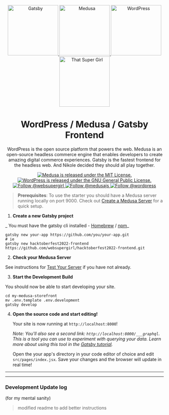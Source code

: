 <p align="center">
  <a href="https://www.gatsbyjs.com">
    <img alt="Gatsby" src="https://user-images.githubusercontent.com/38568655/197082856-927f23da-5494-4a2f-aec4-78c9422c42e4.png" width="160" height="160" />
  </a>
  <a href="https://www.medusa-commerce.com">
    <img alt="Medusa" src="https://user-images.githubusercontent.com/38568655/197082853-5469178f-a9b7-49ba-b784-0a2d0fb4112a.png" width="160" height="160" />
  </a>
  <a href="https://wordpress.org">
    <img alt="WordPress" src="https://user-images.githubusercontent.com/38568655/197082855-2c90226f-9169-442a-ba15-b7d5ae561aa2.png" width="160" height="160" />
  </a>
  <a href="https://supernikole.com">
    <img alt="That Super Girl" src="https://user-images.githubusercontent.com/38568655/197082858-ea6f2026-8b7a-4dd7-9bca-8c9939228834.png" width="160" height="160" />
  </a>
</p>
<h1 align="center">
  WordPress / Medusa / Gatsby Frontend
</h1>
<p align="center">
WordPress is the open source platform that powers the web. Medusa is an open-source headless commerce engine that enables developers to create amazing digital commerce experiences. Gatsby is the fastest frontend for the headless web. And Nikole decided they should all play together.
</p>
<p align="center">
  <a href="https://github.com/medusajs/medusa/blob/master/LICENSE">
    <img src="https://img.shields.io/badge/license-MIT-blue.svg" alt="Medusa is released under the MIT License." />
  </a>
  <a href="https://github.com/WordPress/WordPress/blob/master/license.txt">
    <img src="https://img.shields.io/badge/license-GPL-blue.svg" alt="WordPress is released under the GNU General Public License." />
  </a>
  <a href="https://twitter.com/intent/follow?screen_name=websupergirl">
    <img src="https://img.shields.io/twitter/follow/websupergirl.svg?label=Follow%20@websupergirl" alt="Follow @websupergirl" />
  </a>
  <a href="https://twitter.com/intent/follow?screen_name=medusajs">
    <img src="https://img.shields.io/twitter/follow/medusajs.svg?label=Follow%20@medusajs" alt="Follow @medusajs" />
  </a>
  <a href="https://twitter.com/intent/follow?screen_name=wordpress">
    <img src="https://img.shields.io/twitter/follow/wordpress.svg?label=Follow%20@wordpress" alt="Follow @wordpress" />
  </a>
</p>

> **Prerequisites**: To use the starter you should have a Medusa server running locally on port 9000. Check out [Create a Medusa Server](https://docs.medusajs.com/quickstart/quick-start#create-a-medusa-server) for a quick setup.

1. **Create a new Gatsby project**

_ You must have the gatsby cli installed - [Homebrew](https://formulae.brew.sh/formula/gatsby-cli) / [npm](https://www.npmjs.com/package/gatsby-cli)_

```
gatsby new your-app https://github.com/you/your-app.git
# ie
gatsby new hacktoberfest2022-frontend https://github.com/websupergirl/hacktoberfest2022-frontend.git
```

2. **Check your Medusa Server**

See instructions for [Test Your Server](https://docs.medusajs.com/quickstart/quick-start/#test-your-server) if you have not already.

3. **Start the Development Build**

You should now be able to start developing your site.

```
cd my-medusa-storefront
mv .env.template .env.development
gatsby develop
```

4. **Open the source code and start editing!**

   Your site is now running at `http://localhost:8000`!

   _Note: You'll also see a second link: _`http://localhost:8000/___graphql`_. This is a tool you can use to experiment with querying your data. Learn more about using this tool in the [Gatsby tutorial](https://www.gatsbyjs.com/tutorial/part-five/#introducing-graphiql)._

   Open the your app's directory in your code editor of choice and edit `src/pages/index.jsx`. Save your changes and the browser will update in real time!

---

---

### Development Update log
(for my mental sanity)

> modified readme to add better instructions